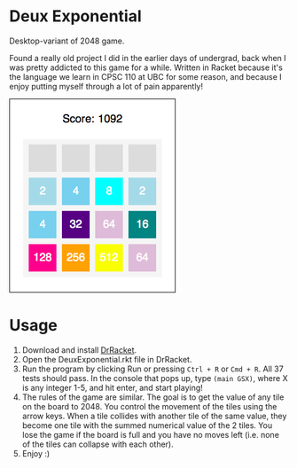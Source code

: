 # Deux Exponential
Desktop-variant of 2048 game.



Found a really old project I did in the earlier days of undergrad, back when I was pretty addicted to this game for a while. Written in Racket because it's the language we learn in CPSC 110 at UBC for some reason, and because I enjoy putting myself through a lot of pain apparently!

![](game.png)

# Usage
1. Download and install [DrRacket](https://download.racket-lang.org/).
2. Open the DeuxExponential.rkt file in DrRacket.
3. Run the program by clicking Run or pressing `Ctrl + R` or `Cmd + R`. All 37 tests should pass. In the console that pops up, type `(main GSX)`, where X is any integer 1-5, and hit enter, and start playing!
4. The rules of the game are similar. The goal is to get the value of any tile on the board to 2048. You control the movement of the tiles using the arrow keys. When a tile collides with another tile of the same value, they become one tile with the summed numerical value of the 2 tiles. You lose the game if the board is full and you have no moves left (i.e. none of the tiles can collapse with each other).
5. Enjoy :)